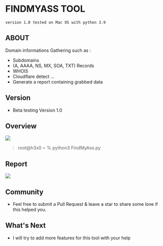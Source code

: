 # FINDMYASS TOOL
    version 1.0 tested on Mac OS with python 3.9
## ABOUT
Domain informations Gathering such as :
- Subdomains
- (A, AAAA, NS, MX, SOA, TXT) Records
- WHOIS
- Cloudflare detect ...
- Generate a report containing grabbed data
## Version
- Beta testing Version 1.0
## Overview

![](https://i.imgur.com/cOhl8ec.gif)

> root@h3x0 ~ % python3 FindMyAss.py
## Report
![](https://i.imgur.com/CoB7wjN.png)

## Community
- Feel free to submit a Pull Request & leave a star to share some love if this helped you.
## What's Next
- I will try to add more features for this tool with your help

